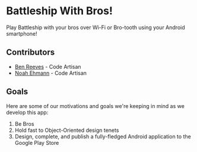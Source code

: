 # Battleship With Bros!
Play Battleship with your bros over Wi-Fi or Bro-tooth using your Android smartphone!

## Contributors

* [Ben Reeves](https://github.com/BGR360) - Code Artisan
* [Noah Ehmann](https://github.com/NoahEhmann) - Code Artisan

## Goals

Here are some of our motivations and goals we're keeping in mind as we develop this app:

1. Be Bros
2. Hold fast to Object-Oriented design tenets
3. Design, complete, and publish a fully-fledged Android application to the Google Play Store
